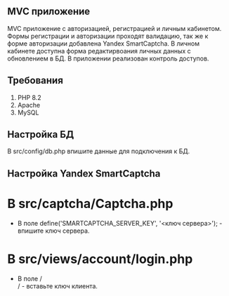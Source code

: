 ## MVC приложение

MVC приложение с авторизацией, регистрацией и личным кабинетом. 
Формы регистрации и авторизации проходят валидацию, так же к форме авторизации добавлена Yandex SmartCaptcha. 
В личном кабинете доступна форма редактирвоания личных данных с обновлением в БД.
В приложении реализован контроль доступов.


## Требования

1. PHP 8.2
2. Apache
3. MySQL

## Настройка БД

В src/config/db.php впишите данные для подключения к БД.

## Настройка Yandex SmartCaptcha

# В src/captcha/Сaptcha.php

+ В поле define('SMARTCAPTCHA_SERVER_KEY', '<ключ сервера>'); - впишите ключ сервера.

# В src/views/account/login.php

+ В поле /<div id="captcha-container" class="smart-captcha" data-sitekey="<ключ клиента>">/ - вставьте ключ клиента.

